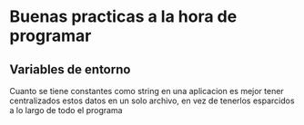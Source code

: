 # Buenas practicas a la hora de programar

## Variables de entorno

Cuanto se tiene constantes como string en una aplicacion es mejor tener centralizados estos datos en un solo archivo, en vez de tenerlos esparcidos a lo largo de todo el programa

    